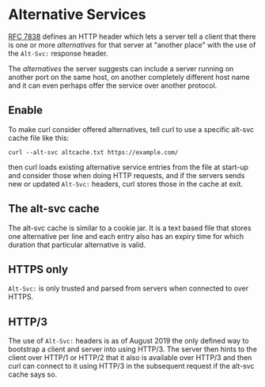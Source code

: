 # Alternative Services

[RFC 7838](https://www.rfc-editor.org/rfc/rfc7838.txt) defines an HTTP header
which lets a server tell a client that there is one or more *alternatives* for
that server at "another place" with the use of the `Alt-Svc:` response header.

The *alternatives* the server suggests can include a server running on another
port on the same host, on another completely different host name and it can
even perhaps offer the service over another protocol.

## Enable

To make curl consider offered alternatives, tell curl to use a specific
alt-svc cache file like this:

    curl --alt-svc altcache.txt https://example.com/

then curl loads existing alternative service entries from the file at start-up
and consider those when doing HTTP requests, and if the servers sends new or
updated `Alt-Svc:` headers, curl stores those in the cache at exit.

## The alt-svc cache

The alt-svc cache is similar to a cookie jar. It is a text based file that
stores one alternative per line and each entry also has an expiry time for
which duration that particular alternative is valid.

## HTTPS only

`Alt-Svc:` is only trusted and parsed from servers when connected to over
HTTPS.

## HTTP/3

The use of `Alt-Svc:` headers is as of August 2019 the only defined way to
bootstrap a client and server into using HTTP/3. The server then hints to the
client over HTTP/1 or HTTP/2 that it also is available over HTTP/3 and then
curl can connect to it using HTTP/3 in the subsequent request if the alt-svc
cache says so.
